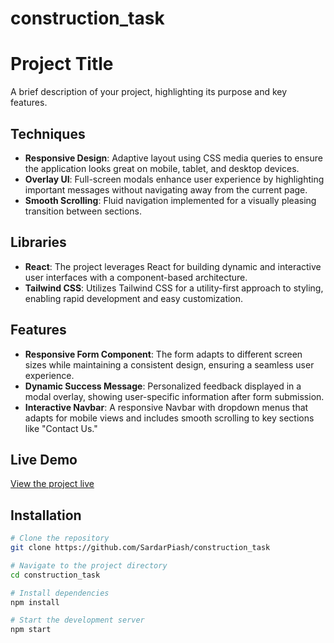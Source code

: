 # construction_task
# Project Title

A brief description of your project, highlighting its purpose and key features.

## Techniques

- **Responsive Design**: Adaptive layout using CSS media queries to ensure the application looks great on mobile, tablet, and desktop devices.
- **Overlay UI**: Full-screen modals enhance user experience by highlighting important messages without navigating away from the current page.
- **Smooth Scrolling**: Fluid navigation implemented for a visually pleasing transition between sections.

## Libraries

- **React**: The project leverages React for building dynamic and interactive user interfaces with a component-based architecture.
- **Tailwind CSS**: Utilizes Tailwind CSS for a utility-first approach to styling, enabling rapid development and easy customization.

## Features

- **Responsive Form Component**: The form adapts to different screen sizes while maintaining a consistent design, ensuring a seamless user experience.
- **Dynamic Success Message**: Personalized feedback displayed in a modal overlay, showing user-specific information after form submission.
- **Interactive Navbar**: A responsive Navbar with dropdown menus that adapts for mobile views and includes smooth scrolling to key sections like "Contact Us."

## Live Demo

[View the project live](https://construction-task-azhq.vercel.app/)

## Installation

```bash
# Clone the repository
git clone https://github.com/SardarPiash/construction_task

# Navigate to the project directory
cd construction_task

# Install dependencies
npm install

# Start the development server
npm start
